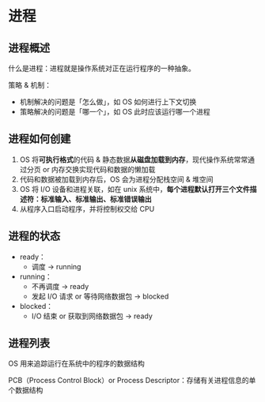# 进程

## 进程概述

什么是进程：进程就是操作系统对正在运行程序的一种抽象。

策略 & 机制：

* 机制解决的问题是「怎么做」，如 OS 如何进行上下文切换
* 策略解决的问题是「哪一个」，如 OS 此时应该运行哪一个进程

## 进程如何创建

1. OS 将**可执行格式**的代码 & 静态数据**从磁盘加载到内存**，现代操作系统常常通过分页 or 内存交换实现代码和数据的懒加载
2. 代码和数据被加载到内存后，OS 会为进程分配栈空间 & 堆空间
3. OS 将 I/O 设备和进程关联，如在 unix 系统中，**每个进程默认打开三个文件描述符：标准输入、标准输出、标准错误输出**
4. 从程序入口启动程序，并将控制权交给 CPU

## 进程的状态

* ready：
  * 调度 -> running
* running：
  * 不再调度 -> ready
  * 发起 I/O 请求 or 等待网络数据包 -> blocked
* blocked：
  * I/O 结束 or 获取到网络数据包 -> ready

## 进程列表

OS 用来追踪运行在系统中的程序的数据结构

PCB（Process Control Block）or Process Descriptor：存储有关进程信息的单个数据结构
